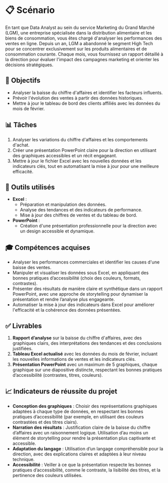 # 📋 Scénario
En tant que Data Analyst au sein du service Marketing du Grand Marché (LGM), une entreprise spécialisée dans la distribution alimentaire et les biens de consommation, vous êtes chargé d'analyser les performances des ventes en ligne. Depuis un an, LGM a abandonné le segment High Tech pour se concentrer exclusivement sur les produits alimentaires et de consommation courante. Chaque mois, vous fournissez un rapport détaillé à la direction pour évaluer l'impact des campagnes marketing et orienter les décisions stratégiques.

## 🎯 Objectifs
- Analyser la baisse du chiffre d'affaires et identifier les facteurs influents.  
- Prévoir l'évolution des ventes à partir des données historiques.  
- Mettre à jour le tableau de bord des clients affiliés avec les données du mois de février.

## 📊 Tâches
1. Analyser les variations du chiffre d'affaires et les comportements d'achat.  
2. Créer une présentation PowerPoint claire pour la direction en utilisant des graphiques accessibles et un récit engageant.  
3. Mettre à jour le fichier Excel avec les nouvelles données et les indicateurs clés, tout en automatisant la mise à jour pour une meilleure efficacité.

## 🔧 Outils utilisés
- **Excel** :  
  - Préparation et manipulation des données.  
  - Analyse des tendances et des indicateurs de performance.  
  - Mise à jour des chiffres de ventes et du tableau de bord.  
- **PowerPoint** :  
  - Création d'une présentation professionnelle pour la direction avec un design accessible et dynamique.

## 🎓 Compétences acquises
- Analyser les performances commerciales et identifier les causes d'une baisse des ventes.  
- Manipuler et visualiser les données sous Excel, en appliquant des bonnes pratiques d’accessibilité (choix des couleurs, formats, contrastes).  
- Présenter des résultats de manière claire et synthétique dans un rapport PowerPoint, avec une approche de storytelling pour dynamiser la présentation et rendre l’analyse plus engageante.  
- Automatiser la mise à jour des indicateurs dans Excel pour améliorer l'efficacité et la cohérence des données présentées.

## ✅ Livrables
1. **Rapport d’analyse** sur la baisse du chiffre d'affaires, avec des graphiques clairs, des interprétations des tendances et des conclusions justifiées.  
2. **Tableau Excel actualisé** avec les données du mois de février, incluant les nouvelles informations de ventes et les indicateurs clés.  
3. **Présentation PowerPoint** avec un maximum de 5 graphiques, chaque graphique sur une diapositive distincte, respectant les bonnes pratiques d’accessibilité (contrastes, titres, couleurs).

## 📈 Indicateurs de réussite du projet
- **Conception des graphiques** : Choisir des représentations graphiques adaptées à chaque type de données, en respectant les bonnes pratiques d’accessibilité (par exemple, en utilisant des couleurs contrastées et des titres clairs).  
- **Narration des résultats** : Justification claire de la baisse du chiffre d’affaires avec un raisonnement logique. Utilisation d’au moins un élément de storytelling pour rendre la présentation plus captivante et accessible.  
- **Adaptation du langage** : Utilisation d’un langage compréhensible pour la direction, avec des explications claires et adaptées à leur niveau technique.  
- **Accessibilité** : Veiller à ce que la présentation respecte les bonnes pratiques d’accessibilité, comme le contraste, la lisibilité des titres, et la pertinence des couleurs utilisées.

